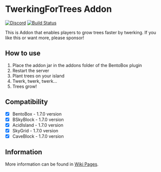 # TwerkingForTrees Addon
[![Discord](https://img.shields.io/discord/272499714048524288.svg?logo=discord)](https://discord.bentobox.world)
[![Build Status](https://ci.codemc.org/buildStatus/icon?job=BentoBoxWorld/TwerkingForTrees)](https://ci.codemc.org/job/BentoBoxWorld/job/TwerkingForTrees/)

This is Addon that enables players to grow trees faster by twerking. If you like this or want more, please sponsor!

## How to use

1. Place the addon jar in the addons folder of the BentoBox plugin
2. Restart the server
3. Plant trees on your island
4. Twerk, twerk, twerk...
5. Trees grow!

## Compatibility

- [x] BentoBox - 1.7.0 version
- [x] BSkyBlock - 1.7.0 version
- [x] AcidIsland - 1.7.0 version
- [x] SkyGrid - 1.7.0 version
- [x] CaveBlock - 1.7.0 version

## Information

More information can be found in [Wiki Pages](https://github.com/BentoBoxWorld/TwerkingForTrees/wiki).
